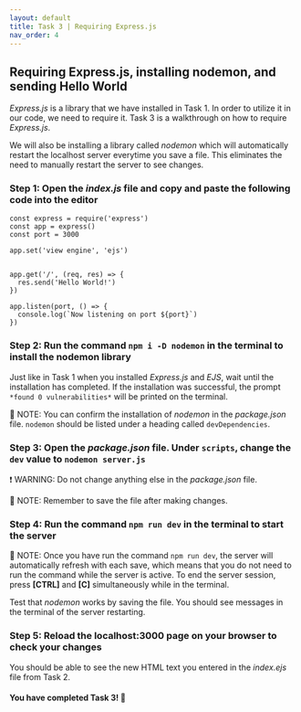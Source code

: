 ```yaml
---
layout: default
title: Task 3 | Requiring Express.js
nav_order: 4
---
```


## Requiring Express.js, installing nodemon, and sending Hello World
*Express.js* is a library that we have installed in Task 1. In order to utilize it in our code, we need to require it.
Task 3 is a walkthrough on how to require *Express.js*. 

We will also be installing a library called *nodemon* which will
automatically restart the localhost server everytime you save a file. This eliminates the need to manually restart the
server to see changes.

### Step 1: Open the *index.js* file and copy and paste the following code into the editor
```
const express = require('express')
const app = express()
const port = 3000

app.set('view engine', 'ejs')


app.get('/', (req, res) => {
  res.send('Hello World!')
})

app.listen(port, () => {
  console.log(`Now listening on port ${port}`)
})
```

### Step 2: Run the command `npm i -D nodemon` in the terminal to install the nodemon library
Just like in Task 1 when you installed *Express.js* and *EJS*, wait until the installation has completed. 
If the installation was successful, the prompt `*found 0 vulnerabilities*` will be printed on the terminal.


💭 NOTE: You can confirm the installation of *nodemon* in the *package.json* file. `nodemon` should be listed under
a heading called `devDependencies`.

### Step 3: Open the *package.json* file. Under `scripts`, change the `dev` value to `nodemon server.js` 
❗ WARNING: Do not change anything else in the *package.json* file.


💭 NOTE: Remember to save the file after making changes.

### Step 4: Run the command `npm run dev` in the terminal to start the server
💭 NOTE: Once you have run the command `npm run dev`, the server will automatically refresh with each save, which means
that you do not need to run the command while the server is active. To end the server session, press **[CTRL]** and **[C]** simultaneously
while in the terminal.


Test that *nodemon* works by saving the file. You should see messages in the terminal of the server restarting.

### Step 5: Reload the localhost:3000 page on your browser to check your changes
You should be able to see the new HTML text you entered in the *index.ejs* file from Task 2.

#### You have completed Task 3! 🥳

